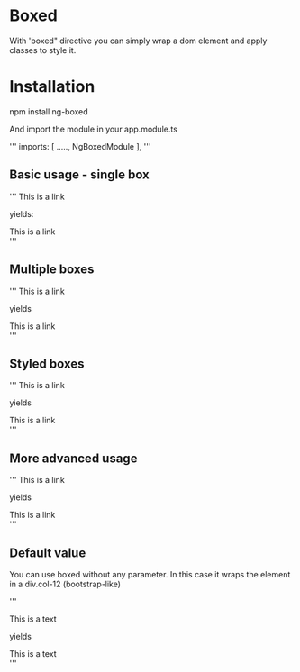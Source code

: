 # Boxed

With 'boxed" directive you can simply wrap a dom element and apply classes to style it.

# Installation

npm install ng-boxed

And import the module in your app.module.ts  

'''
imports: [
    .....,
    NgBoxedModule
  ],
'''

## Basic usage - single box 

'''
<a class="foo" boxed="div">This is a link</a>

yields:

<div>
   <a class="foo">This is a link</a>
</div>
'''

## Multiple boxes

'''
<a class="foo" boxed="div>div">This is a link</a>

yields

<div>
   <div>
       <a class="foo">This is a link</a>
   </div>
</div>
'''

## Styled boxes

'''
<a class="foo" boxed="div.hello>div.all">This is a link</a>

yields

<div class="hello">
   <div class="world">
       <a class="foo">This is a link</a>
   </div>
</div>
'''

## More advanced usage

'''
<a class="foo" boxed="div#the_id.hello.world>div.first.second">This is a link</a>

yields

<div class="hello world" id="the_id">
   <div class="first second">
       <a class="foo">This is a link</a>
   </div>
</div>
'''

## Default value

You can use boxed without any parameter. In this case it wraps the element in a div.col-12 (bootstrap-like)

'''
<div boxed>This is a text</div>

yields

<div class="col-12">
   <div class="first second">This is a text</div>
</div>
'''

